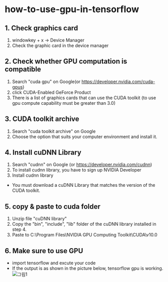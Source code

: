 # how-to-use-gpu-in-tensorflow
## 1. Check graphics card 
1) windowkey + x -> Device Manager
2) Check the graphic card in the device manager

## 2. Check whether GPU computation is compatible
1. Search "cuda gpu" on Google(or https://developer.nvidia.com/cuda-gpus)
2. click CUDA-Enabled GeForce Product
3. There is a list of graphics cards that can use the CUDA toolkit (to use gpu compute capability must be greater than 3.0)

## 3. CUDA toolkit archive
1. Search "cuda toolkit archive" on Google
2. Choose the option that suits your computer environment and install it.

## 4. Install cuDNN Library 
1. Search "cudnn" on Google (or https://developer.nvidia.com/cudnn)
2. To install cudnn library, you have to sign up NVIDIA Developer
3. Install cudnn library
- You must download a cuDNN Library that matches the version of the CUDA toolkit.

## 5. copy & paste to cuda folder
1. Unzip file "cuDNN library"
2. Copy the "bin", "include", "lib" folder of the cuDNN library installed in step 4.
3. Paste to C:\Program Files\NVIDIA GPU Computing Toolkit\CUDA\v10.0

## 6. Make sure to use GPU
- import tensorflow and excute your code  
- If the output is as shown in the picture below, tensorflow gpu is working.       
  ![그림1](https://user-images.githubusercontent.com/55774589/110428166-34b75780-80ec-11eb-83eb-d5d2d1b61687.png)
